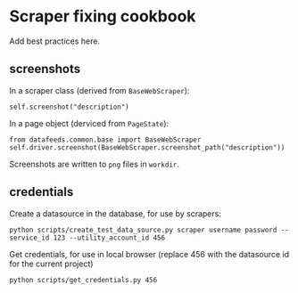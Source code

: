 # Scraper fixing cookbook

Add best practices here.

## screenshots

In a scraper class (derived from `BaseWebScraper`):

    self.screenshot("description")

In a page object (derviced from `PageState`):

    from datafeeds.common.base import BaseWebScraper
    self.driver.screenshot(BaseWebScraper.screenshot_path("description"))

Screenshots are written to `png` files in `workdir`.


## credentials

Create a datasource in the database, for use by scrapers:

    python scripts/create_test_data_source.py scraper username password --service_id 123 --utility_account_id 456

Get credentials, for use in local browser (replace 456 with the datasource id for the current project)

    python scripts/get_credentials.py 456
